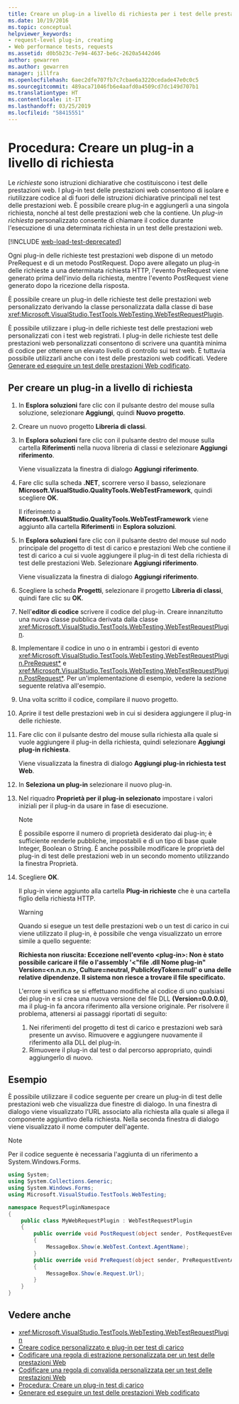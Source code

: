 ```yaml
---
title: Creare un plug-in a livello di richiesta per i test delle prestazioni Web
ms.date: 10/19/2016
ms.topic: conceptual
helpviewer_keywords:
- request-level plug-in, creating
- Web performance tests, requests
ms.assetid: d0b5b23c-7e94-4637-be6c-2620a5442d46
author: gewarren
ms.author: gewarren
manager: jillfra
ms.openlocfilehash: 6aec2dfe707fb7c7cbae6a3220cedade47e0c0c5
ms.sourcegitcommit: 489aca71046fb6e4aafd0a4509cd7dc149d707b1
ms.translationtype: HT
ms.contentlocale: it-IT
ms.lasthandoff: 03/25/2019
ms.locfileid: "58415551"
---
```

# <a name="how-to-create-a-request-level-plug-in"></a>Procedura: Creare un plug-in a livello di richiesta

Le *richieste* sono istruzioni dichiarative che costituiscono i test delle prestazioni web. I plug-in test delle prestazioni web consentono di isolare e riutilizzare codice al di fuori delle istruzioni dichiarative principali nel test delle prestazioni web. È possibile creare plug-in e aggiungerli a una singola richiesta, nonché al test delle prestazioni web che la contiene. Un *plug-in richiesta* personalizzato consente di chiamare il codice durante l'esecuzione di una determinata richiesta in un test delle prestazioni web.

[!INCLUDE [web-load-test-deprecated](includes/web-load-test-deprecated.md)]

Ogni plug-in delle richieste test prestazioni web dispone di un metodo PreRequest e di un metodo PostRequest. Dopo avere allegato un plug-in delle richieste a una determinata richiesta HTTP, l'evento PreRequest viene generato prima dell'invio della richiesta, mentre l'evento PostRequest viene generato dopo la ricezione della risposta.

È possibile creare un plug-in delle richieste test delle prestazioni web personalizzato derivando la classe personalizzata dalla classe di base <xref:Microsoft.VisualStudio.TestTools.WebTesting.WebTestRequestPlugin>.

È possibile utilizzare i plug-in delle richieste test delle prestazioni web personalizzati con i test web registrati. I plug-in delle richieste test delle prestazioni web personalizzati consentono di scrivere una quantità minima di codice per ottenere un elevato livello di controllo sui test web. È tuttavia possibile utilizzarli anche con i test delle prestazioni web codificati. Vedere [Generare ed eseguire un test delle prestazioni Web codificato](../test/generate-and-run-a-coded-web-performance-test.md).

## <a name="to-create-a-request-level-plug-in"></a>Per creare un plug-in a livello di richiesta

1.  In **Esplora soluzioni** fare clic con il pulsante destro del mouse sulla soluzione, selezionare **Aggiungi**, quindi **Nuovo progetto**.

2. Creare un nuovo progetto **Libreria di classi**.

3.  In **Esplora soluzioni** fare clic con il pulsante destro del mouse sulla cartella **Riferimenti** nella nuova libreria di classi e selezionare **Aggiungi riferimento**.

     Viene visualizzata la finestra di dialogo **Aggiungi riferimento**.

4.  Fare clic sulla scheda **.NET**, scorrere verso il basso, selezionare **Microsoft.VisualStudio.QualityTools.WebTestFramework**, quindi scegliere **OK**.

     Il riferimento a **Microsoft.VisualStudio.QualityTools.WebTestFramework** viene aggiunto alla cartella **Riferimenti** in **Esplora soluzioni**.

5.  In **Esplora soluzioni** fare clic con il pulsante destro del mouse sul nodo principale del progetto di test di carico e prestazioni Web che contiene il test di carico a cui si vuole aggiungere il plug-in di test della richiesta di test delle prestazioni Web. Selezionare **Aggiungi riferimento**.

     Viene visualizzata la finestra di dialogo **Aggiungi riferimento**.

6.  Scegliere la scheda **Progetti**, selezionare il progetto **Libreria di classi**, quindi fare clic su **OK**.

7. Nell'**editor di codice** scrivere il codice del plug-in. Creare innanzitutto una nuova classe pubblica derivata dalla classe <xref:Microsoft.VisualStudio.TestTools.WebTesting.WebTestRequestPlugin>.

8. Implementare il codice in uno o in entrambi i gestori di evento <xref:Microsoft.VisualStudio.TestTools.WebTesting.WebTestRequestPlugin.PreRequest*> e <xref:Microsoft.VisualStudio.TestTools.WebTesting.WebTestRequestPlugin.PostRequest*>. Per un'implementazione di esempio, vedere la sezione seguente relativa all'esempio.

9. Una volta scritto il codice, compilare il nuovo progetto.

10. Aprire il test delle prestazioni web in cui si desidera aggiungere il plug-in delle richieste.

11. Fare clic con il pulsante destro del mouse sulla richiesta alla quale si vuole aggiungere il plug-in della richiesta, quindi selezionare **Aggiungi plug-in richiesta**.

     Viene visualizzata la finestra di dialogo **Aggiungi plug-in richiesta test Web**.

12. In **Seleziona un plug-in** selezionare il nuovo plug-in.

13. Nel riquadro **Proprietà per il plug-in selezionato** impostare i valori iniziali per il plug-in da usare in fase di esecuzione.

    > [!NOTE]
    > È possibile esporre il numero di proprietà desiderato dai plug-in; è sufficiente renderle pubbliche, impostabili e di un tipo di base quale Integer, Boolean o String. È anche possibile modificare le proprietà del plug-in di test delle prestazioni web in un secondo momento utilizzando la finestra Proprietà.

14. Scegliere **OK**.

     Il plug-in viene aggiunto alla cartella **Plug-in richieste** che è una cartella figlio della richiesta HTTP.

    > [!WARNING]
    > Quando si esegue un test delle prestazioni web o un test di carico in cui viene utilizzato il plug-in, è possibile che venga visualizzato un errore simile a quello seguente:
    >
    > **Richiesta non riuscita: Eccezione nell'evento \<plug-in>: Non è stato possibile caricare il file o l'assembly '\<"file .dll Nome plug-in" Version=\<n.n.n.n>, Culture=neutral, PublicKeyToken=null' o una delle relative dipendenze. Il sistema non riesce a trovare il file specificato.**
    >
    > L'errore si verifica se si effettuano modifiche al codice di uno qualsiasi dei plug-in e si crea una nuova versione del file DLL **(Version=0.0.0.0)**, ma il plug-in fa ancora riferimento alla versione originale. Per risolvere il problema, attenersi ai passaggi riportati di seguito:
    >
    > 1. Nei riferimenti del progetto di test di carico e prestazioni web sarà presente un avviso. Rimuovere e aggiungere nuovamente il riferimento alla DLL del plug-in.
    > 2. Rimuovere il plug-in dal test o dal percorso appropriato, quindi aggiungerlo di nuovo.

## <a name="example"></a>Esempio

È possibile utilizzare il codice seguente per creare un plug-in di test delle prestazioni web che visualizza due finestre di dialogo. In una finestra di dialogo viene visualizzato l'URL associato alla richiesta alla quale si allega il componente aggiuntivo della richiesta. Nella seconda finestra di dialogo viene visualizzato il nome computer dell'agente.

> [!NOTE]
> Per il codice seguente è necessaria l'aggiunta di un riferimento a System.Windows.Forms.

```csharp
using System;
using System.Collections.Generic;
using System.Windows.Forms;
using Microsoft.VisualStudio.TestTools.WebTesting;

namespace RequestPluginNamespace
{
    public class MyWebRequestPlugin : WebTestRequestPlugin
    {
        public override void PostRequest(object sender, PostRequestEventArgs e)
        {
            MessageBox.Show(e.WebTest.Context.AgentName);
        }
        public override void PreRequest(object sender, PreRequestEventArgs e)
        {
            MessageBox.Show(e.Request.Url);
        }
    }
}
```

## <a name="see-also"></a>Vedere anche

- <xref:Microsoft.VisualStudio.TestTools.WebTesting.WebTestRequestPlugin>
- [Creare codice personalizzato e plug-in per test di carico](../test/create-custom-code-and-plug-ins-for-load-tests.md)
- [Codificare una regola di estrazione personalizzata per un test delle prestazioni Web](../test/code-a-custom-extraction-rule-for-a-web-performance-test.md)
- [Codificare una regola di convalida personalizzata per un test delle prestazioni Web](../test/code-a-custom-validation-rule-for-a-web-performance-test.md)
- [Procedura: Creare un plug-in test di carico](../test/how-to-create-a-load-test-plug-in.md)
- [Generare ed eseguire un test delle prestazioni Web codificato](../test/generate-and-run-a-coded-web-performance-test.md)